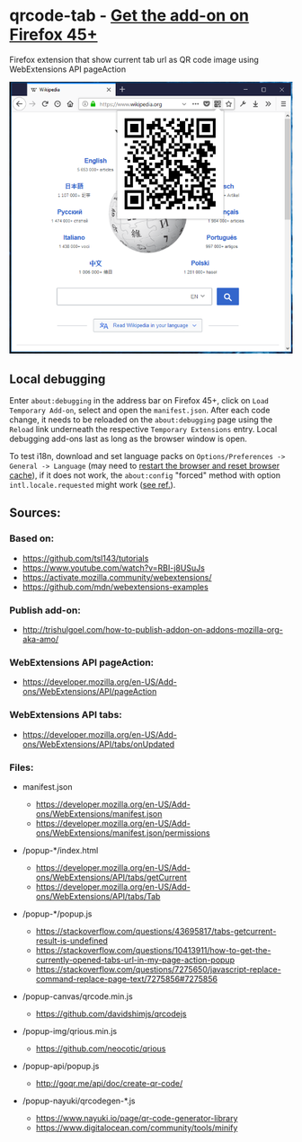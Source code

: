 # qrcode-tab - [Get the add-on on Firefox 45+](https://addons.mozilla.org/en-US/firefox/addon/qr-code-tab-url/)
Firefox extension that show current tab url as QR code image using WebExtensions API pageAction

![Screenshot](https://raw.githubusercontent.com/cristianofromagio/qrcode-tab/master/screenshot.png)

## Local debugging
Enter `about:debugging` in the address bar on Firefox 45+, click on `Load Temporary Add-on`, select and open the `manifest.json`. After each code change, it needs to be reloaded on the `about:debugging` page using the `Reload` link underneath the respective `Temporary Extensions` entry. Local debugging add-ons last as long as the browser window is open.

To test i18n, download and set language packs on `Options/Preferences -> General -> Language` (may need to [restart the browser and reset browser cache](https://support.mozilla.org/en-US/questions/1264272)), if it does not work, the `about:config` "forced" method with option `intl.locale.requested` might work ([see ref.](https://support.mozilla.org/mk/questions/1264276)).

## Sources:

### Based on:
- https://github.com/tsl143/tutorials
- https://www.youtube.com/watch?v=RBI-j8USuJs
- https://activate.mozilla.community/webextensions/
- https://github.com/mdn/webextensions-examples

### Publish add-on:
- http://trishulgoel.com/how-to-publish-addon-on-addons-mozilla-org-aka-amo/

### WebExtensions API pageAction:
- https://developer.mozilla.org/en-US/Add-ons/WebExtensions/API/pageAction

### WebExtensions API tabs:
- https://developer.mozilla.org/en-US/Add-ons/WebExtensions/API/tabs/onUpdated

### Files:
- manifest.json
  + https://developer.mozilla.org/en-US/Add-ons/WebExtensions/manifest.json
  + https://developer.mozilla.org/en-US/Add-ons/WebExtensions/manifest.json/permissions

- /popup-*/index.html
  + https://developer.mozilla.org/en-US/Add-ons/WebExtensions/API/tabs/getCurrent
  + https://developer.mozilla.org/en-US/Add-ons/WebExtensions/API/tabs/Tab

- /popup-*/popup.js
  + https://stackoverflow.com/questions/43695817/tabs-getcurrent-result-is-undefined
  + https://stackoverflow.com/questions/10413911/how-to-get-the-currently-opened-tabs-url-in-my-page-action-popup
  + https://stackoverflow.com/questions/7275650/javascript-replace-command-replace-page-text/7275856#7275856

- /popup-canvas/qrcode.min.js
  + https://github.com/davidshimjs/qrcodejs

- /popup-img/qrious.min.js
  + https://github.com/neocotic/qrious

- /popup-api/popup.js
  + http://goqr.me/api/doc/create-qr-code/

- /popup-nayuki/qrcodegen-*.js
  + https://www.nayuki.io/page/qr-code-generator-library
  + https://www.digitalocean.com/community/tools/minify
